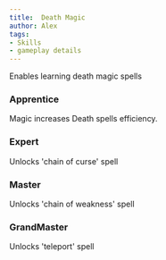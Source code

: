 ```yaml
---
title:  Death Magic
author: Alex
tags:
- Skills
- gameplay details
---                               
```






Enables learning death magic spells
### Apprentice
Magic increases Death spells efficiency.

### Expert
Unlocks 'chain of curse' spell

### Master
Unlocks 'chain of weakness' spell

### GrandMaster
Unlocks 'teleport' spell



